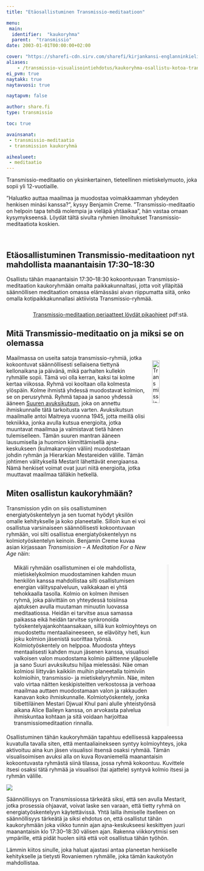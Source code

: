 ```yaml
---
title: "Etäosallistuminen Transmissio-meditaatioon"

menu:
 main:
  identifier:  "kaukoryhma"
  parent:  "transmissio"
date: 2003-01-01T00:00:00+02:00

cover: "https://sharefi-cdn.sirv.com/sharefi/kirjankansi-englanninkielinen-transmissio-meditaatio.jpg"
aliases:
    - /transmissio-visualisointiehdotus/kaukoryhma-osallistu-kotoa-transmissioon/
ei_pvm: true
naytakk: true
naytavuosi: true

naytapvm: false

author: share.fi
type: transmissio

toc: true

avainsanat:
 - transmissio-meditaatio
 - transmission kaukoryhmä

aihealueet:
 - meditaatio
---
```



<div class="alustus">
<p>Transmissio-meditaatio on yksinkertainen, tieteellinen mietiskelymuoto, joka sopii yli 12-vuotiaille.</p>
<p>”Haluatko auttaa maailmaa ja muodostaa voimakkaamman yhdeyden henkisen minäsi kanssa?”, kysyy Benjamin Creme. ”Transmissio-meditaatio on helpoin tapa tehdä molempia ja vieläpä yhtäaikaa”, hän vastaa omaan kysymykseensä. Löydät tältä sivulta ryhmien ilmoitukset Transmissio-meditaatiota koskien.</p>
</div>
<br clear="all" />
<h2>Etäosallistuminen Transmissio-meditaatioon nyt mahdollista maanantaisin 17:30–18:30</h2>
<p>Osallistu tähän maanantaisin 17:30–18:30 kokoontuvaan Transmissio-meditaation kaukoryhmään omalta paikkakunnaltasi, jotta voit ylläpitää säännöllisen meditaation omassa elämässäsi aivan riippumatta siitä, onko omalla kotipaikkakunnallasi aktiivista Transmissio-ryhmää.</p>
<p style="text-align:right;margin:25px;"><a rel="nofollow noopener" target="_blank" href="https://sharefi-cdn.sirv.com/sharefi/transmissio-meditaatio-info.pdf" >Transmissio-meditaation periaatteet löydät pikaohjeet</a> pdf:stä.</p>
<h2>Mitä Transmissio-meditaatio on ja miksi se on olemassa</h2>
<p><img style="width:17%;min-width:120px;max-width:270px; float:right; margin:15px; margin-right:0;" src="https://sharefi-cdn.sirv.com/sharefi/transmissio-meditaatio-info.jpg" alt="Transmissio-ohjeen kansikuva"></p>
<p>Maailmassa on useita satoja transmissio-ryhmiä, jotka kokoontuvat säännöllisesti sellaisena tiettynä kellonaikana ja päivänä, mikä parhaiten kullekin ryhmälle sopii. Tämä voi olla kerran, kaksi tai kolme kertaa viikossa. Ryhmä voi kooltaan olla kolmesta ylöspäin. Kolme ihmistä yhdessä muodostavat kolmion, se on perusryhmä. Ryhmä tapaa ja sanoo yhdessä ääneen <a href="/transmissio-meditaatio/suuri-avuksikutsu" target="_blank">Suuren avuksikutsun</a>, joka on annettu ihmiskunnalle tätä tarkoitusta varten. Avuksikutsun maailmalle antoi Maitreya vuonna 1945, jotta meillä olisi tekniikka, jonka avulla kutsua energioita, jotka muuntavat maailmaa ja valmistavat tietä hänen tulemiselleen. Tämän suuren mantran ääneen lausumisella ja huomion kiinnittämisellä ajna-keskukseen (kulmakarvojen väliin) muodostetaan johdin ryhmän ja Hierarkian Mestareiden välille. Tämän johtimen välityksellä Mestarit lähettävät energiaansa. Nämä henkiset voimat ovat juuri niitä energioita, jotka muuttavat maailmaa tälläkin hetkellä.</p>
<h2>Miten osallistun kaukoryhmään?</h2>
<p>Transmission ydin on siis osallistuminen energiatyöskentelyyn ja sen tuomat hyödyt yksilön omalle kehitykselle ja koko planeetalle. Silloin kun ei voi osallistua varsinaiseen säännöllisesti kokoontuvaan ryhmään, voi silti osallistua energiatyöskentelyyn ns kolmiotyöskentelyn keinoin. Benjamin Creme kuvaa asian kirjassaan <em>Transmission – A Meditation For a New Age</em> näin:</p>
<p style="margin:20px;margin-right:15%; border-right:thick double #f1f1f1; padding-right:20px;">Mikäli ryhmään osallistuminen ei ole mahdollista, mietiskelykolmion muodostaminen kahden muun henkilön kanssa mahdollistaa silti osallistumisen energian välityspalveluun, vaikkakaan ei yhtä tehokkaalla tasolla. Kolmio on kolmen ihmisen ryhmä, joka päivittäin on yhteydessä toisiinsa ajatuksen avulla muutaman minuutin luovassa meditaatiossa. Heidän ei tarvitse asua samassa paikassa eikä heidän tarvitse synkronoida työskentelyajankohtaansakaan, sillä kun kolmioyhteys on muodostettu mentaaliaineeseen, se elävöityy heti, kun joku kolmion jäsenistä suorittaa työnsä. Kolmiotyöskentely on helppoa. Muodosta yhteys mentaalisesti kahden muun jäsenen kanssa, visualisoi valkoisen valon muodostama kolmio päittenne yläpuolelle ja sano Suuri avuksikutsu hiljaa mielessäsi. Näe oman kolmiosi liittyvän kaikkiin muihin planeetalla toimiviin kolmioihin, transmissio- ja mietiskelyryhmiin. Näe, miten valo virtaa näitten keskipisteitten verkostossa ja verhoaa maailmaa auttaen muodostamaan valon ja rakkauden kanavan koko ihmiskunnalle. Kolmiotyöskentely, jonka tiibettiläinen Mestari Djwual Khul pani alulle yhteistyönsä aikana Alice Baileyn kanssa, on arvokasta palvelua ihmiskuntaa kohtaan ja sitä voidaan harjoittaa transmissiomeditaation rinnalla.</p>
<p>Osallistuminen tähän kaukoryhmään tapahtuu edellisessä kappaleessa kuvatulla tavalla siten, että mentaaliainekseen syntyy kolmioyhteys, joka aktivoituu aina kun jäsen visualisoi itsensä osaksi ryhmää. Tämän visualisoimisen avuksi alla on kuva Rovaniemellä maanantaisin kokoontuvasta ryhmästä siinä tilassa, jossa ryhmä kokoontuu. Kuvittele itsesi osaksi tätä ryhmää ja visualisoi (tai ajattele) syntyvä kolmio itsesi ja ryhmän välille.</p>
<p><img class="Sirv sirv-image-loaded" data-src="https://sharefi.sirv.com/wpmedia/transmissio-etatyoskentely-ryhma-visualisointi.jpg" style="" srcset="https://sharefi.sirv.com/wpmedia/transmissio-etatyoskentely-ryhma-visualisointi.jpg?scale.option=fill&amp;scale.width=1167&amp;scale.height=828, https://sharefi.sirv.com/wpmedia/transmissio-etatyoskentely-ryhma-visualisointi.jpg?scale.option=fill&amp;scale.width=2334&amp;scale.height=1656&amp;quality=60 2x" src="https://sharefi.sirv.com/wpmedia/transmissio-etatyoskentely-ryhma-visualisointi.jpg?scale.option=fill&amp;scale.width=1167&amp;scale.height=828"></p>
<p>Säännöllisyys on Transmissiossa tärkeätä siksi, että sen avulla Mestarit, jotka prosessia ohjaavat, voivat laske sen varaan, että tietty ryhmä on energiatyöskentelyyn käytettävissä. Yhtä lailla ihmiselle itselleen on säännöllisyys tärkeätä ja siksi ehdotus on, että osallistut tähän kaukoryhmään joka viikko tunnin ajan ajna-keskukseesi keskittyen juuri maanantaisin klo 17:30–18:30 välisen ajan. Rakenna viikkorytmisi sen ympärille, että pidät huolen siitä että voit osallistua tähän työhön.</p>
<p>Lämmin kiitos sinulle, joka haluat ajastasi antaa planeetan henkiselle kehitykselle ja tietysti Rovaniemen ryhmälle, joka tämän kaukotyön mahdollistaa.</p>